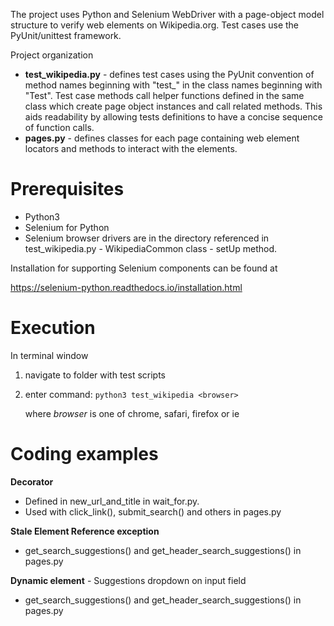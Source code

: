 
The project uses Python and Selenium WebDriver with a page-object model structure to verify web elements on Wikipedia.org. Test cases use the PyUnit/unittest framework.

Project organization
* **test_wikipedia.py** - defines test cases using the PyUnit convention of method names beginning with "test_" in the class names beginning with "Test". Test case methods call helper functions defined in the same class which create page object instances and call related methods. This aids readability by allowing tests definitions to have a concise sequence of function calls.
* **pages.py** - defines classes for each page containing web element locators and methods to interact with the elements.


# Prerequisites #
* Python3
* Selenium for Python
* Selenium browser drivers are in the directory referenced in test_wikipedia.py - WikipediaCommon class - setUp method.

Installation for supporting Selenium components can be found at 

https://selenium-python.readthedocs.io/installation.html

# Execution
In terminal window
1. navigate to folder with test scripts
2. enter command: ```python3 test_wikipedia <browser>```

	where _browser_ is one of chrome, safari, firefox or ie


# Coding examples

**Decorator**
* Defined in new_url_and_title in wait_for.py. 
* Used with click_link(), submit_search() and others in pages.py

**Stale Element Reference exception**
* get_search_suggestions() and get_header_search_suggestions() in pages.py

**Dynamic element** - Suggestions dropdown on input field
* get_search_suggestions() and get_header_search_suggestions() in pages.py

